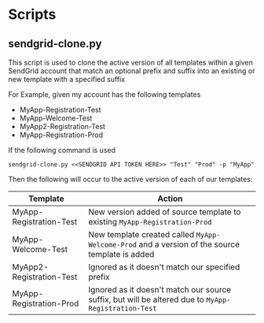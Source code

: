# Scripts

## sendgrid-clone.py

This script is used to clone the active version of all templates within a given SendGrid account that match an optional prefix and suffix into an existing or new template with a specified suffix

For Example, given my account has the following templates

* MyApp-Registration-Test
* MyApp-Welcome-Test
* MyApp2-Registration-Test
* MyApp-Registration-Prod

If the following command is used
```
sendgrid-clone.py <<SENDGRID API TOKEN HERE>> "Test" "Prod" -p "MyApp" 
```

Then the following will occur to the active version of each of our templates:

| Template | Action |
|----------|--------|
| MyApp-Registration-Test | New version added of source template to existing `MyApp-Registration-Prod` |
| MyApp-Welcome-Test | New template created called `MyApp-Welcome-Prod` and a version of the source template is added |
| MyApp2-Registration-Test | Ignored as it doesn't match our specified prefix |
| MyApp-Registration-Prod | Ignored as it doesn't match our source suffix, but will be altered due to `MyApp-Registration-Test` |